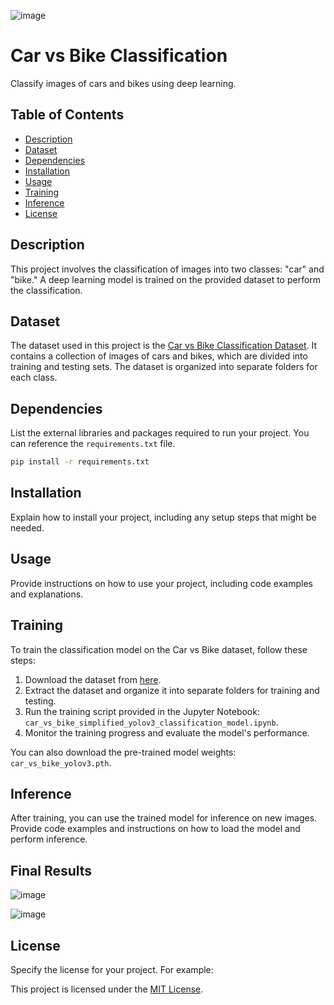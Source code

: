 ![image](https://github.com/FarzadMalik/cars-vs-bike-yolov3-classification-mdel/assets/107833662/ac16d2cb-f0c5-4af2-b52b-9f2bc66439f2)

# Car vs Bike Classification

Classify images of cars and bikes using deep learning.

## Table of Contents

- [Description](#description)
- [Dataset](#dataset)
- [Dependencies](#dependencies)
- [Installation](#installation)
- [Usage](#usage)
- [Training](#training)
- [Inference](#inference)
- [License](#license)

## Description

This project involves the classification of images into two classes: "car" and "bike." A deep learning model is trained on the provided dataset to perform the classification.

## Dataset

The dataset used in this project is the [Car vs Bike Classification Dataset](https://www.kaggle.com/datasets/utkarshsaxenadn/car-vs-bike-classification-dataset). It contains a collection of images of cars and bikes, which are divided into training and testing sets. The dataset is organized into separate folders for each class.

## Dependencies

List the external libraries and packages required to run your project. You can reference the `requirements.txt` file.

```bash
pip install -r requirements.txt
```

## Installation

Explain how to install your project, including any setup steps that might be needed.

## Usage

Provide instructions on how to use your project, including code examples and explanations.

## Training

To train the classification model on the Car vs Bike dataset, follow these steps:

1. Download the dataset from [here](https://www.kaggle.com/datasets/utkarshsaxenadn/car-vs-bike-classification-dataset).
2. Extract the dataset and organize it into separate folders for training and testing.
3. Run the training script provided in the Jupyter Notebook: `car_vs_bike_simplified_yolov3_classification_model.ipynb`.
4. Monitor the training progress and evaluate the model's performance.

You can also download the pre-trained model weights: `car_vs_bike_yolov3.pth`.

## Inference

After training, you can use the trained model for inference on new images. Provide code examples and instructions on how to load the model and perform inference.

## Final Results
![image](https://github.com/FarzadMalik/cars-vs-bike-yolov3-classification-mdel/assets/107833662/7e331290-2d1e-4fa9-9b7c-319a2f307425)

![image](https://github.com/FarzadMalik/cars-vs-bike-yolov3-classification-mdel/assets/107833662/8d9a0c77-1a10-4dbb-91a4-6598e2fb4a42)

## License

Specify the license for your project. For example:

This project is licensed under the [MIT License](LICENSE).
